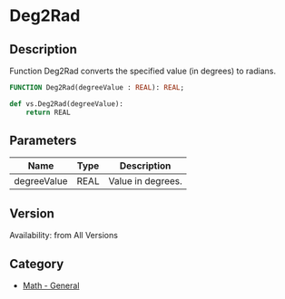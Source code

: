 # Deg2Rad

## Description
Function Deg2Rad converts the specified value (in degrees) to radians.

```pascal
FUNCTION Deg2Rad(degreeValue : REAL): REAL;
```

```python
def vs.Deg2Rad(degreeValue):
    return REAL
```

## Parameters
|Name|Type|Description|
|---|---|---|
|degreeValue|REAL|Value in degrees.|

## Version
Availability: from All Versions

## Category
* [Math - General](../Categories/Math%20-%20General.md)
